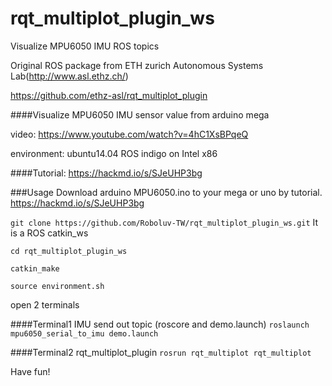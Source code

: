 # rqt_multiplot_plugin_ws
Visualize MPU6050 IMU ROS topics

Original ROS package from  ETH zurich Autonomous Systems Lab(http://www.asl.ethz.ch/)

https://github.com/ethz-asl/rqt_multiplot_plugin

####Visualize MPU6050 IMU sensor value from arduino mega

video:
https://www.youtube.com/watch?v=4hC1XsBPqeQ

environment:
ubuntu14.04 ROS indigo on Intel x86

####Tutorial:
https://hackmd.io/s/SJeUHP3bg

###Usage
Download arduino MPU6050.ino to your mega or uno 
by tutorial. https://hackmd.io/s/SJeUHP3bg


`git clone https://github.com/Roboluv-TW/rqt_multiplot_plugin_ws.git`
It is a ROS catkin_ws

`cd rqt_multiplot_plugin_ws`

`catkin_make`

`source environment.sh`

open 2 terminals 

####Terminal1  IMU send out topic (roscore and demo.launch)
`roslaunch mpu6050_serial_to_imu demo.launch`

####Terminal2  rqt_multiplot_plugin
`rosrun rqt_multiplot rqt_multiplot`

Have fun!
